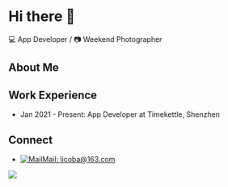 # Hi there 👋 


💻 App Developer / 📷 Weekend Photographer 


## About Me


## Work Experience

- Jan 2021 - Present: App Developer at Timekettle, Shenzhen

## Connect

- [![Mail](https://static.is26.com/tmp/icons/gmail.svg)](mailto:licoba@163.com)[Mail: licoba@163.com](mailto:licoba@163.com)

![](https://static.is26.com/share/profile-background.jpg)
